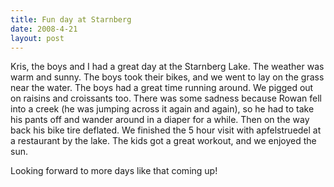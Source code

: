 ```yaml
---
title: Fun day at Starnberg
date: 2008-4-21
layout: post
---
```


Kris, the boys and I had a great day at the Starnberg Lake. The weather
was warm and sunny. The boys took their bikes, and we went to lay on the
grass near the water. The boys had a great time running around. We pigged
out on raisins and croissants too. There was some sadness because Rowan
fell into a creek (he was jumping across it again and again), so he had
to take his pants off and wander around in a diaper for a while. Then on
the way back his bike tire deflated. We finished the 5 hour visit with
apfelstruedel at a restaurant by the lake. The kids got a great workout,
and we enjoyed the sun.
  
  
Looking forward to more days like that coming up!
